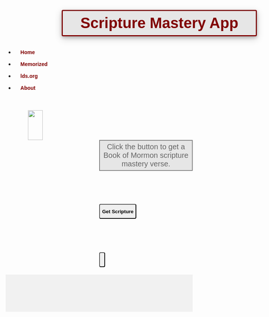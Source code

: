 <!DOCTYPE html>
<html>
<head>
<title>Application</title>
<meta name="viewport" content="width=device-width, initial-scale=1">
<link rel="stylesheet" href="https://cdnjs.cloudflare.com/ajax/libs/font-awesome/4.7.0/css/font-awesome.min.css">
<style>
body {
	background-image:url(http://hd-wall-papers.com/images/wallpapers/bible-wallpaper/bible-wallpaper-15.jpg);
    padding:1px;
}
i {
 padding:4px;
	
}
h1 {
 text-align:center;
	margin-left:30%;
 color:maroon;
  padding:10px;
  //margin:20px;
  background-color:rgb(230,230,230);
  font-size:40px;
  border: 3px solid maroon;
  width:500px;
  border-radius:4px;
  box-shadow: 0 4px 8px 0 rgba(0, 0, 0, 0.2), 0 6px 20px 0 rgba(0, 0, 0, 0.19);
	font-family:Arial, Helvetica, sans-serif;
}
button {
    margin-left:50%;
	margin-top:15%;
	font-family:Arial, Helvetica, sans-serif;
    position:static;
    height:40px;
    border-radius:4px;
    
	
}
#words {
 font-size:20px;
	font-family:Arial, Helvetica, sans-serif;
	text-align:center;
	margin-left:50%;
    top:30%;
	color:rgb(100,100,100);
	border:2px solid grey;
	height:auto;
    position:static;
	background-color:rgb(230,230,230);
	padding:5px;
    animation-name:newScrip;
    animation-duration:1s;
    animation-timing-function:ease-out;
}

ul {
	list-style-type:none;
	margin:0;
	padding:0;
	width:150px;
	background-color:#f1f1f1;
	margin-left:10px;
	margin-top:10px;
}
#bottom {
 height:100px;
	color:blue;
	margin-top:20px;
	background-color:#f1f1f1;
}
li a {
	display: block;
	color:maroon;
	padding:8px 16px;
	text-decoration: none;
	font-family:Arial, Helvetica, sans-serif;
	
}
i:hover {
 font-size:25px;
}
li a:hover {
	background-color: #555;
	color: white;
}
img{
 height:80px;
	width:40px;
	margin-top:30px;
	margin-left:60px;
}

@keyframes newScrip {
   from {height:20px;}
   from	{width:20px;}
   to {height:120px;}
   to {width:300px;}
}
</style>
<script>
function getVerse() {
 var verseNum = Math.floor((Math.random() * 10) + 1);
	var verse
    var chapter
	if (verseNum == 1) {
    	verse = "1 Nephi 3:7 <br> And it came to pass that I, Nephi, said unto my father: I will go and do the things which the Lord hath commanded, for I know that the Lord giveth no commandments unto the children of men, save he shall prepare a way for them that they may accomplish the thing which he commandeth them."
        //chapter = "url(https://www.lds.org/scriptures/bofm/1-ne/3.7?lang=eng#6)";
	}
	
    else if (verseNum == 2) {
    	 
   verse = " 2 Nephi 2:25 <br> Adam fell that men might be; and men are, that they might have joy.";
    	}
     
     else if (verseNum == 3) {
    	 
   verse = " 2 Nephi 2:27 <br> Wherefore, men are free according to the flesh; and all things are given them which are expedient unto man. And they are free to choose liberty and eternal life, through the great Mediator of all men, or to choose captivity and death, according to the captivity and power of the devil; for he seeketh that all men might be miserable like unto himself.";
    	}
        
        else if (verseNum == 4) {
    	 
   verse = " 2 Nephi 9:28-29 <br> 28 O that cunning plan of the evil one! O the vainness, and the frailties, and the foolishness of men! When they are learned they think they are wise, and they hearken not unto the counsel of God, for they set it aside, supposing they know of themselves, wherefore, their wisdom is foolishness and it profiteth them not. And they shall perish."
+"<br> 29 But to be learned is good if they hearken unto the counsels of God.";
    	}
        
        else if (verseNum == 5) {
    	 
   verse = " 2 Nephi 25:23,26 <br> 23 For we labor diligently to write, to persuade our children, and also our brethren, to believe in Christ, and to be reconciled to God; for we know that it is by grace that we are saved, after all we can do. <br> 26 And we talk of Christ, we rejoice in Christ, we preach of Christ, we prophesy of Christ, and we write according to our prophecies, that our children may know to what source they may look for a remission of their sins.";
    	}
        
        else if (verseNum == 6) {
    	 
   verse = " 2 Nephi 28:7-9 <br> 7 Yea, and there shall be many which shall say: Eat, drink, and be merry, for tomorrow we die; and it shall be well with us."

+"<br>8 And there shall also be many which shall say: Eat, drink, and be merry; nevertheless, fear God—he will justify in committing a little sin; yea, lie a little, take the advantage of one because of his words, dig a pit for thy neighbor; there is no harm in this; and do all these things, for tomorrow we die; and if it so be that we are guilty, God will beat us with a few stripes, and at last we shall be saved in the kingdom of God."

+"<br>9 Yea, and there shall be many which shall teach after this manner, false and vain and foolish doctrines, and shall be puffed up in their hearts, and shall seek deep to hide their counsels from the Lord; and their works shall be in the dark.";
    	}
        
        else if (verseNum == 7) {
    	 
   verse = " 2 Nephi 31:19-20 <br> 19 And now, my beloved brethren, after ye have gotten into this strait and narrow path, I would ask if all is done? Behold, I say unto you, Nay; for ye have not come thus far save it were by the word of Christ with unshaken faith in him, relying wholly upon the merits of him who is mighty to save."

+"20 Wherefore, ye must press forward with a steadfastness in Christ, having a perfect brightness of hope, and a love of God and of all men. Wherefore, if ye shall press forward, feasting upon the word of Christ, and endure to the end, behold, thus saith the Father: Ye shall have eternal life.";
    	}
        
        else if (verseNum == 8) {
    	 
   verse = " 2 Nephi 32:3 <br> 3 Angels speak by the power of the Holy Ghost; wherefore, they speak the words of Christ. Wherefore, I said unto you, feast upon the words of Christ; for behold, the words of Christ will tell you all things what ye should do.";
    	}
        
        else if (verseNum == 9) {
    	 
   verse = " 2 Nephi 32:8-9 <br> 8 And now, my beloved brethren, I perceive that ye ponder still in your hearts; and it grieveth me that I must speak concerning this thing. For if ye would hearken unto the Spirit which teacheth a man to pray, ye would know that ye must pray; for the evil spirit teacheth not a man to pray, but teacheth him that he must not pray."

+ "9 But behold, I say unto you that ye must pray always, and not faint; that ye must not perform any thing unto the Lord save in the first place ye shall pray unto the Father in the name of Christ, that he will consecrate thy performance unto thee, that thy performance may be for the welfare of thy soul.";
    	}
        
        else if (verseNum == 10) {
    	 
   verse = " Mosiah 2:17 <br> 17 And behold, I tell you these things that ye may learn wisdom; that ye may learn that when ye are in the service of your fellow beings ye are only in the service of your God.";
    	}
    	document.getElementById("words").innerHTML = verse;
        document.getElementById("next").innerHTML = "<strong>New Scripture";
    	document.getElementById("words").style.color = "blue";
        document.getElementById("read").innerHTML = "Read Chapter";
        //document.getElementById("read").href= chapter;
}

</script>
</head>
<body>

<h1>Scripture Mastery App</h1>

<ul>
  <li><a href="#home"><strong>Home</a></li>
  <li><a href="#news">Memorized</a></li>
  <li><a href="https://www.lds.org/manual/book-of-mormon-seminary-teacher-manual-2013/appendix/introduction-to-scripture-mastery?lang=eng">lds.org</a></li>
  <li><a href="#about">About</strong></a></li>
</ul>

<img src="https://s-media-cache-ak0.pinimg.com/736x/f6/77/ca/f677ca9647ade446e3b0a23871bd4ee0.jpg">

<div id="words">Click the button to get a Book of Mormon scripture mastery verse.</div>



<button id="next" type="button" ontouch="getVerse()" onclick="getVerse()"><strong>Get Scripture</button>

<button id="read" href="#"></button>

<div id="bottom">
<i class="fa fa-book" style="font-size:20px;"></i>
<i class="fa fa-heart" style="font-size:20px;"></i>
<i class="fa fa-save" style="font-size:20px;"></i>
<i class="fa fa-file" style="font-size:20px;"></i>
<i class="fa fa-bars" style="font-size:20px;"></i>

</div>

</body>
</html>


